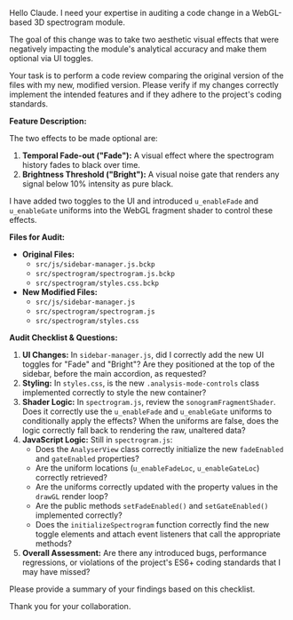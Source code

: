 Hello Claude. I need your expertise in auditing a code change in a WebGL-based 3D spectrogram module.

The goal of this change was to take two aesthetic visual effects that were negatively impacting the module's analytical accuracy and make them optional via UI toggles.

Your task is to perform a code review comparing the original version of the files with my new, modified version. Please verify if my changes correctly implement the intended features and if they adhere to the project's coding standards.

**Feature Description:**

The two effects to be made optional are:
1.  **Temporal Fade-out ("Fade"):** A visual effect where the spectrogram history fades to black over time.
2.  **Brightness Threshold ("Bright"):** A visual noise gate that renders any signal below 10% intensity as pure black.

I have added two toggles to the UI and introduced `u_enableFade` and `u_enableGate` uniforms into the WebGL fragment shader to control these effects.

**Files for Audit:**

*   **Original Files:**
    *   `src/js/sidebar-manager.js.bckp`
    *   `src/spectrogram/spectrogram.js.bckp`
    *   `src/spectrogram/styles.css.bckp`
*   **New Modified Files:**
    *   `src/js/sidebar-manager.js`
    *   `src/spectrogram/spectrogram.js`
    *   `src/spectrogram/styles.css`

**Audit Checklist & Questions:**

1.  **UI Changes:** In `sidebar-manager.js`, did I correctly add the new UI toggles for "Fade" and "Bright"? Are they positioned at the top of the sidebar, before the main accordion, as requested?
2.  **Styling:** In `styles.css`, is the new `.analysis-mode-controls` class implemented correctly to style the new container?
3.  **Shader Logic:** In `spectrogram.js`, review the `sonogramFragmentShader`. Does it correctly use the `u_enableFade` and `u_enableGate` uniforms to conditionally apply the effects? When the uniforms are false, does the logic correctly fall back to rendering the raw, unaltered data?
4.  **JavaScript Logic:** Still in `spectrogram.js`:
    *   Does the `AnalyserView` class correctly initialize the new `fadeEnabled` and `gateEnabled` properties?
    *   Are the uniform locations (`u_enableFadeLoc`, `u_enableGateLoc`) correctly retrieved?
    *   Are the uniforms correctly updated with the property values in the `drawGL` render loop?
    *   Are the public methods `setFadeEnabled()` and `setGateEnabled()` implemented correctly?
    *   Does the `initializeSpectrogram` function correctly find the new toggle elements and attach event listeners that call the appropriate methods?
5.  **Overall Assessment:** Are there any introduced bugs, performance regressions, or violations of the project's ES6+ coding standards that I may have missed?

Please provide a summary of your findings based on this checklist.

Thank you for your collaboration.